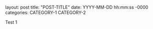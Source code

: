 layout: post
title: "POST-TITLE"
date: YYYY-MM-DD hh:mm:ss -0000
categories: CATEGORY-1 CATEGORY-2


Test 1
